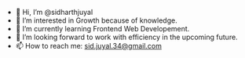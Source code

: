 - 👋 Hi, I’m @sidharthjuyal
- 👀 I’m interested in Growth because of knowledge.
- 🌱 I’m currently learning Frontend Web Developement.
- 💞️ I’m looking forward to work with efficiency in the upcoming future.
- 📫 How to reach me: sid.juyal.34@gmail.com

<!---
sidharthjuyal/sidharthjuyal is a ✨ special ✨ repository because its `README.md` (this file) appears on your GitHub profile.
You can click the Preview link to take a look at your changes.
--->
